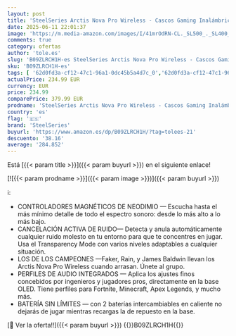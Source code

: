 ```yaml
---
layout: post
title: 'SteelSeries Arctis Nova Pro Wireless - Cascos Gaming Inalámbricos Multisistema - Controladores magnéticos de neodimio - Cancelación de ruido - Infinity Power System - PC  PS5  PS4  Switch 2  Móvil'
date: 2025-06-11 22:01:37
image: 'https://m.media-amazon.com/images/I/41mrOdRN-CL._SL500_._SL400_.jpg'
comments: true
category: ofertas
author: 'tole.es'
slug: 'B09ZLRCH1H-es SteelSeries Arctis Nova Pro Wireless - Cascos Gaming...'
sku: 'B09ZLRCH1H-es'
tags: [ '62d0fd3a-cf12-47c1-96a1-0dc45b5a4d7c_0','62d0fd3a-cf12-47c1-96a1-0dc45b5a4d7c_1601','62d0fd3a-cf12-47c1-96a1-0dc45b5a4d7c_3301','62d0fd3a-cf12-47c1-96a1-0dc45b5a4d7c_5501','62d0fd3a-cf12-47c1-96a1-0dc45b5a4d7c_7201','749d7d8e-47fd-431e-8b51-348b70f767e2_0','749d7d8e-47fd-431e-8b51-348b70f767e2_4701','749d7d8e-47fd-431e-8b51-348b70f767e2_8501','856628d6-bd06-44c9-8556-c5cb75f77e2b_0','856628d6-bd06-44c9-8556-c5cb75f77e2b_3701','Accesorios','Accesorios para Juegos PC','Accesorios para PlayStation 5','Accessories  gaming','Arborist Merchandising Root','Auriculares para PlayStation 5','CML-Tech','Electrónica','Hardware y juegos para PlayStation 5','Informática','Juegos y Accesorios para PC','PC','PC Accesorios','Self Service','Special Features Stores','Tech all','Top Brands Headphones Selection','Videojuegos','ps4','ps5','steelseries','🇪🇸', ]
actualPrice: 234.99 EUR
currency: EUR
price: 234.99
comparePrice: 379.99 EUR
prodname: 'SteelSeries Arctis Nova Pro Wireless - Cascos Gaming Inalámbricos Multisistema - Controladores magnéticos de neodimio - Cancelación de ruido - Infinity Power System - PC  PS5  PS4  Switch 2  Móvil'
country: 'es'
flag: '🇪🇸'
brand: 'SteelSeries'
buyurl: 'https://www.amazon.es/dp/B09ZLRCH1H/?tag=tolees-21'
descuento: '38.16'
average: '284.852'
---
```


Está [{{< param title >}}]({{< param buyurl >}}) en el siguiente enlace!

[![{{< param prodname >}}]({{< param image >}})]({{< param buyurl >}})

ℹ️:

- CONTROLADORES MAGNÉTICOS DE NEODIMIO — Escucha hasta el más mínimo detalle de todo el espectro sonoro: desde lo más alto a lo más bajo.
- CANCELACIÓN ACTIVA DE RUIDO— Detecta y anula automáticamente cualquier ruido molesto en tu entorno para que te concentres en jugar. Usa el Transparency Mode con varios niveles adaptables a cualquier situación.
- LOS DE LOS CAMPEONES —Faker, Rain, y James Baldwin llevan los Arctis Nova Pro Wireless cuando arrasan. Únete al grupo.
- PERFILES DE AUDIO INTEGRADOS — Aplica los ajustes finos concebidos por ingenieros y jugadores pros, directamente en la base OLED. Tiene perfiles para Fortnite, Minecraft, Apex Legends, y mucho más.
- BATERÍA SIN LÍMITES — con 2 baterías intercambiables en caliente no dejarás de jugar mientras recargas la de repuesto en la base.

[🛒 Ver la oferta!!]({{< param buyurl >}})
{{<world>}}B09ZLRCH1H{{</world>}}
